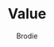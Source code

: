 ---
layout: post
title: Value
author: Brodie
section: support-the-library
categories: [support-the-library, brodie]
audience: ''
keywords: ''
goals: ''
actions: ''
---